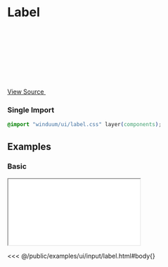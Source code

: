 # Label

<a href="https://github.com/winduum/winduum/blob/main/src/ui/label.css" target="_blank" rel="noreferrer" class="winduum-gh-link">View Source <svg><use href="#icon-gh" /></svg></a>

### Single Import

```css
@import "winduum/ui/label.css" layer(components);
```

## Examples

### Basic

<iframe onload="this.style.visibility = 'visible';" src="/examples/ui/input/label.html"></iframe>

<<< @/public/examples/ui/input/label.html#body{}

